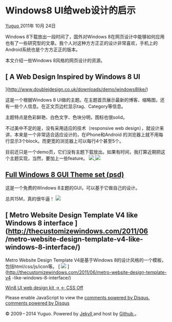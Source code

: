 #  Windows8 UI给web设计的启示

[ Yuguo ](http://yuguo.us) 2011年 10月 24日

Windows 8下载放出一段时间了，国外对Windows
8在网页设计中能够如何应用也有了一些研究型的文章。我个人对这种方方正正的设计非常喜欢，手机上的Android系统也是个方方正正的版本。

本文介绍一些Windows 8风格的网页设计的资源。

##  [ A Web Design Inspired by Windows 8 UI
](http://www.doublejdesign.co.uk/downloads/demo/windows8like/)

这是一个根据Windows 8 UI做的主题。在主题首页展示最新的博客、缩略图，还有一些个人信息。在正文页边栏显示tag、Category等信息。

主题特点是色彩鲜艳、白色文字、色块分明，图标也很solid。

不过美中不足的是，没有采用适应的技术（responsive web design），就设计来讲，本来是一个非常适合适应设计的，在iPhone和Android
的浏览器上就不用每行显示3个block。而更宽的浏览器上可以每行4个甚至5个。

目前还只是一个demo页，它们没有主题下载放出。如果有时间，我打算近期把这个主题实现，当然，要加上一些feature。 [
![](http://yuguo.us/files/2011/10/win8like-01-1024x640.jpg)
](http://www.doublejdesign.co.uk/downloads/demo/windows8like/) [
![](http://yuguo.us/files/2011/10/win8likewp-03-1024x615.png)
](http://www.doublejdesign.co.uk/downloads/demo/windows8like/) <h2> [ Full
Windows 8 GUI Theme set (psd)
](http://www.webdesignshock.com/windows-8-theme/) </h2> 这是一个免费的Windows
8主题的GUI，可以基于它做自己的设计。

总共15M，真的很牛逼！ [ ![](http://yuguo.us/files/2011/10/windows8.jpg)
](http://www.webdesignshock.com/windows-8-theme/) <h2> [ Metro Website Design
Template V4 like Windows 8 interface ](http://thecustomizewindows.com/2011/06
/metro-website-design-template-v4-like-windows-8-interface/) </h2> Metro
Website Design Template V4是基于Windows 8的设计风格的一个模板，包括html/css/js/icon等。 [
![](http://yuguo.us/files/2011/10/windows-metro.png)
](http://thecustomizewindows.com/2011/06/metro-website-design-template-v4
-like-windows-8-interface/)

[ Win8 UI web design kit → ](/weblog/win8-ui/) [ ← CSS Off ](/weblog/css-off/)

Please enable JavaScript to view the [ comments powered by Disqus.
](http://disqus.com/?ref_noscript) [ comments powered by  Disqus
](http://disqus.com)

© 2009 – 2014 Yuguo. Powered by [ Jekyll ](https://github.com/mojombo/jekyll)
and host by [ Github ](https://github.com/yuguo) 。


